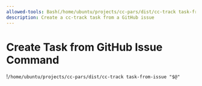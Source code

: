 ```yaml
---
allowed-tools: Bash(/home/ubuntu/projects/cc-pars/dist/cc-track task-from-issue:*), Read, Grep, Glob
description: Create a cc-track task from a GitHub issue
---
```


# Create Task from GitHub Issue Command

!`/home/ubuntu/projects/cc-pars/dist/cc-track task-from-issue "$@"`